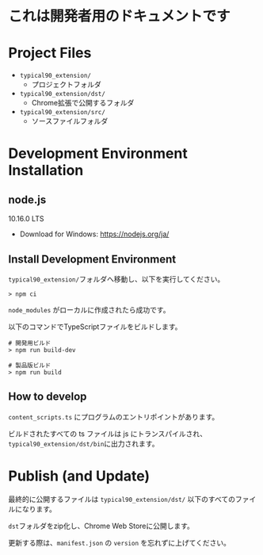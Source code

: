 # これは開発者用のドキュメントです

# Project Files

* `typical90_extension/`
  - プロジェクトフォルダ
* `typical90_extension/dst/`
  - Chrome拡張で公開するフォルダ
* `typical90_extension/src/`
  - ソースファイルフォルダ

# Development Environment Installation
## node.js
10.16.0 LTS

* Download for Windows: https://nodejs.org/ja/

## Install Development Environment

`typical90_extension/`フォルダへ移動し、以下を実行してください。

```
> npm ci
```

`node_modules` がローカルに作成されたら成功です。

以下のコマンドでTypeScriptファイルをビルドします。

```
# 開発用ビルド
> npm run build-dev

# 製品版ビルド
> npm run build
```

## How to develop
 `content_scripts.ts` にプログラムのエントリポイントがあります。

ビルドされたすべての ts ファイルは js にトランスパイルされ、`typical90_extension/dst/bin`に出力されます。

# Publish (and Update)

最終的に公開するファイルは `typical90_extension/dst/` 以下のすべてのファイルになります。

`dst`フォルダをzip化し、Chrome Web Storeに公開します。

更新する際は、`manifest.json` の `version` を忘れずに上げてください。